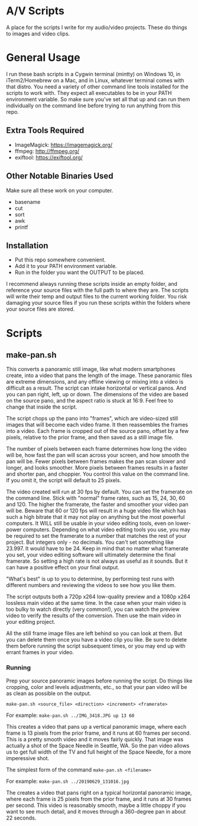 # A/V Scripts
A place for the scripts I write for my audio/video projects. These do things to images and video clips. 

# General Usage
I run these bash scripts in a Cygwin terminal (mintty) on Windows 10, in iTerm2/Homebrew on a Mac, and in Linux, whatever terminal comes with that distro. You need a variety of other command line tools installed for the scripts to work with. They expect all executables to be in your PATH environment variable. So make sure you've set all that up and can run them individually on the command line before trying to run anything from this repo.

## Extra Tools Required
* ImageMagick: https://imagemagick.org/
* ffmpeg: http://ffmpeg.org/
* exiftool: https://exiftool.org/

## Other Notable Binaries Used
Make sure all these work on your computer.
* basename
* cut
* sort
* awk
* printf

## Installation
* Put this repo somewhere convenient.
* Add it to your PATH environment variable.
* Run in the folder you want the OUTPUT to be placed.

I recommend always running these scripts inside an empty folder, and reference your source files with the full path to where they are. The scripts will write their temp and output files to the current working folder. You risk damaging your source files if you run these scripts within the folders where your source files are stored.

# Scripts
## make-pan.sh
This converts a panoramic still image, like what modern smartphones create, into a video that pans the length of the image.
These panoramic files are extreme dimensions, and any offline viewing or mixing into a video is difficult as a result.  The script can intake horizontal or vertical panos. And you can pan right, left, up or down.  The dimensions of the video are based on the source pano, and the aspect ratio is stuck at 16:9. Feel free to change that inside the script.

The script chops up the pano into "frames", which are video-sized still images that will become each video frame.  It then reassembles the frames into a video. Each frame is cropped out of the source pano, offset by a few pixels, relative to the prior frame, and then saved as a still image file.

The number of pixels between each frame determines how long the video will be, how fast the pan will scan across your screen, and how smooth the pan will be. Fewer pixels between frames makes the pan scan slower and longer, and looks smoother.  More pixels between frames results in a faster and shorter pan, and choppier. You control this value on the command line. If you omit it, the script will default to 25 pixels.

The video created will run at 30 fps by default. You can set the framerate on the command line. Stick with "normal" frame rates, such as 15, 24, 30, 60 and 120. The higher the framerate, the faster and smoother your video pan will be. Beware that 60 or 120 fps will result in a huge video file which has such a high bitrate that it may not play on anything but the most powerful computers. It WILL still be usable in your video editing tools, even on lower-power computers.  Depending on what video editing tools you use, you may be required to set the framerate to a number that matches the rest of your project. But integers only - no decimals. You can't set something like 23.997. It would have to be 24. Keep in mind that no matter what framerate you set, your video editing software will ultimately determine the final framerate.  So setting a high rate is not always as useful as it sounds. But it can have a positive effect on your final output.

"What's best" is up to you to determine, by performing test runs with different numbers and reviewing the videos to see how you like them.

The script outputs both a 720p x264 low-quality preview and a 1080p x264 lossless main video at the same time. In the case when your main video is too bulky to watch directly (very common!), you can watch the preview video to verify the results of the conversion.  Then use the main video in your editing project.

All the still frame image files are left behind so you can look at them. But you can delete them once you have a video clip you like. Be sure to delete them before running the script subsequent times, or you may end up with errant frames in your video.

### Running
Prep your source panoramic images before running the script.  Do things like cropping, color and levels adjustments, etc., so that your pan video will be as clean as possible on the output.

```make-pan.sh <source_file> <direction> <increment> <framerate>```

For example: `make-pan.sh ../IMG_3418.JPG up 13 60`

This creates a video that pans up a vertical panoramic image, where each frame is 13 pixels from the prior frame, and it runs at 60 frames per second. This is a pretty smooth video and it moves fairly quickly. That image was actually a shot of the Space Needle in Seattle, WA. So the pan video allows us to get full width of the TV and full height of the Space Needle, for a more imperessive shot.

The simplest form of the command
```make-pan.sh <filename>```

For example: `make-pan.sh ../20190629_131016.jpg`

The creates a video that pans right on a typical horizontal panoramic image, where each frame is 25 pixels from the prior frame, and it runs at 30 frames per second. This video is reasonably smooth, maybe a little choppy if you want to see much detail, and it moves through a 360-degree pan in about 22 seconds.
